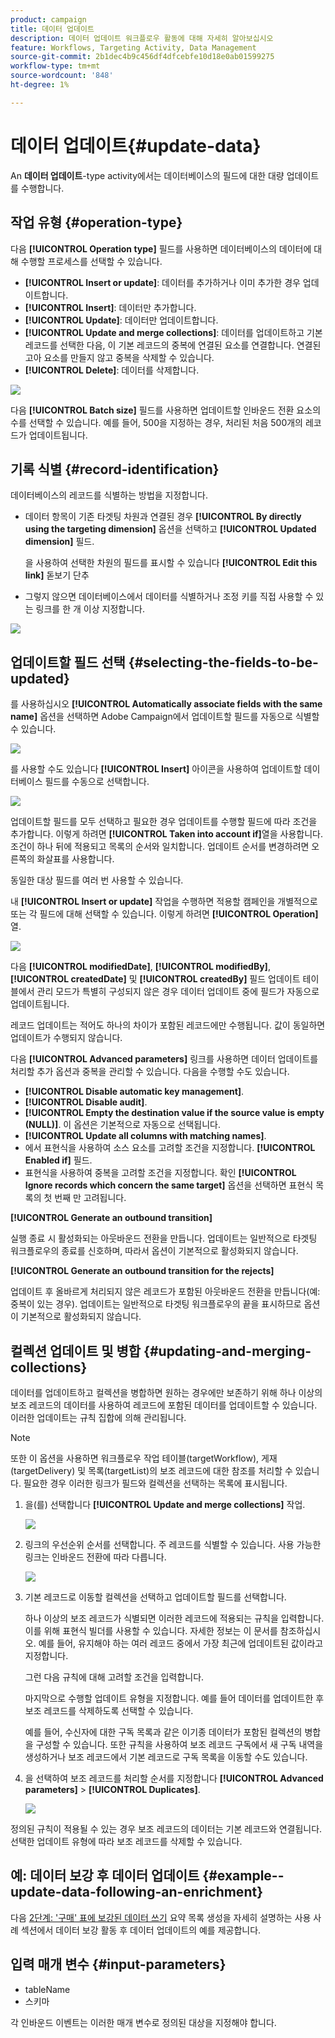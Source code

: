```yaml
---
product: campaign
title: 데이터 업데이트
description: 데이터 업데이트 워크플로우 활동에 대해 자세히 알아보십시오
feature: Workflows, Targeting Activity, Data Management
source-git-commit: 2b1dec4b9c456df4dfcebfe10d18e0ab01599275
workflow-type: tm+mt
source-wordcount: '848'
ht-degree: 1%

---
```


# 데이터 업데이트{#update-data}



An **데이터 업데이트**-type activity에서는 데이터베이스의 필드에 대한 대량 업데이트를 수행합니다.

## 작업 유형 {#operation-type}

다음 **[!UICONTROL Operation type]** 필드를 사용하면 데이터베이스의 데이터에 대해 수행할 프로세스를 선택할 수 있습니다.

* **[!UICONTROL Insert or update]**: 데이터를 추가하거나 이미 추가한 경우 업데이트합니다.
* **[!UICONTROL Insert]**: 데이터만 추가합니다.
* **[!UICONTROL Update]**: 데이터만 업데이트합니다.
* **[!UICONTROL Update and merge collections]**: 데이터를 업데이트하고 기본 레코드를 선택한 다음, 이 기본 레코드의 중복에 연결된 요소를 연결합니다. 연결된 고아 요소를 만들지 않고 중복을 삭제할 수 있습니다.
* **[!UICONTROL Delete]**: 데이터를 삭제합니다.

![](assets/s_advuser_update_data_1.png)

다음 **[!UICONTROL Batch size]** 필드를 사용하면 업데이트할 인바운드 전환 요소의 수를 선택할 수 있습니다. 예를 들어, 500을 지정하는 경우, 처리된 처음 500개의 레코드가 업데이트됩니다.

## 기록 식별 {#record-identification}

데이터베이스의 레코드를 식별하는 방법을 지정합니다.

* 데이터 항목이 기존 타겟팅 차원과 연결된 경우 **[!UICONTROL By directly using the targeting dimension]** 옵션을 선택하고 **[!UICONTROL Updated dimension]** 필드.

   을 사용하여 선택한 차원의 필드를 표시할 수 있습니다 **[!UICONTROL Edit this link]** 돋보기 단추

* 그렇지 않으면 데이터베이스에서 데이터를 식별하거나 조정 키를 직접 사용할 수 있는 링크를 한 개 이상 지정합니다.

![](assets/s_advuser_update_data_2.png)

## 업데이트할 필드 선택 {#selecting-the-fields-to-be-updated}

를 사용하십시오 **[!UICONTROL Automatically associate fields with the same name]** 옵션을 선택하면 Adobe Campaign에서 업데이트할 필드를 자동으로 식별할 수 있습니다.

![](assets/s_advuser_update_data_3b.png)

를 사용할 수도 있습니다 **[!UICONTROL Insert]** 아이콘을 사용하여 업데이트할 데이터베이스 필드를 수동으로 선택합니다.

![](assets/s_advuser_update_data_3.png)

업데이트할 필드를 모두 선택하고 필요한 경우 업데이트를 수행할 필드에 따라 조건을 추가합니다. 이렇게 하려면 **[!UICONTROL Taken into account if]**&#x200B;열을 사용합니다. 조건이 하나 뒤에 적용되고 목록의 순서와 일치합니다. 업데이트 순서를 변경하려면 오른쪽의 화살표를 사용합니다.

동일한 대상 필드를 여러 번 사용할 수 있습니다.

내 **[!UICONTROL Insert or update]** 작업을 수행하면 적용할 캠페인을 개별적으로 또는 각 필드에 대해 선택할 수 있습니다. 이렇게 하려면 **[!UICONTROL Operation]** 열.

![](assets/s_advuser_update_data_5.png)

다음 **[!UICONTROL modifiedDate]**, **[!UICONTROL modifiedBy]**, **[!UICONTROL createdDate]** 및 **[!UICONTROL createdBy]** 필드 업데이트 테이블에서 관리 모드가 특별히 구성되지 않은 경우 데이터 업데이트 중에 필드가 자동으로 업데이트됩니다.

레코드 업데이트는 적어도 하나의 차이가 포함된 레코드에만 수행됩니다. 값이 동일하면 업데이트가 수행되지 않습니다.

다음 **[!UICONTROL Advanced parameters]** 링크를 사용하면 데이터 업데이트를 처리할 추가 옵션과 중복을 관리할 수 있습니다. 다음을 수행할 수도 있습니다.

* **[!UICONTROL Disable automatic key management]**.
* **[!UICONTROL Disable audit]**.
* **[!UICONTROL Empty the destination value if the source value is empty (NULL)]**. 이 옵션은 기본적으로 자동으로 선택됩니다.
* **[!UICONTROL Update all columns with matching names]**.
* 에서 표현식을 사용하여 소스 요소를 고려할 조건을 지정합니다. **[!UICONTROL Enabled if]** 필드.
* 표현식을 사용하여 중복을 고려할 조건을 지정합니다. 확인 **[!UICONTROL Ignore records which concern the same target]** 옵션을 선택하면 표현식 목록의 첫 번째 만 고려됩니다.

**[!UICONTROL Generate an outbound transition]**

실행 종료 시 활성화되는 아웃바운드 전환을 만듭니다. 업데이트는 일반적으로 타겟팅 워크플로우의 종료를 신호하며, 따라서 옵션이 기본적으로 활성화되지 않습니다.

**[!UICONTROL Generate an outbound transition for the rejects]**

업데이트 후 올바르게 처리되지 않은 레코드가 포함된 아웃바운드 전환을 만듭니다(예: 중복이 있는 경우). 업데이트는 일반적으로 타겟팅 워크플로우의 끝을 표시하므로 옵션이 기본적으로 활성화되지 않습니다.

## 컬렉션 업데이트 및 병합 {#updating-and-merging-collections}

데이터를 업데이트하고 컬렉션을 병합하면 원하는 경우에만 보존하기 위해 하나 이상의 보조 레코드의 데이터를 사용하여 레코드에 포함된 데이터를 업데이트할 수 있습니다. 이러한 업데이트는 규칙 집합에 의해 관리됩니다.

>[!NOTE]
>
>또한 이 옵션을 사용하면 워크플로우 작업 테이블(targetWorkflow), 게재(targetDelivery) 및 목록(targetList)의 보조 레코드에 대한 참조를 처리할 수 있습니다. 필요한 경우 이러한 링크가 필드와 컬렉션을 선택하는 목록에 표시됩니다.

1. 을(를) 선택합니다 **[!UICONTROL Update and merge collections]** 작업.

   ![](assets/update_and_merge_collections1.png)

1. 링크의 우선순위 순서를 선택합니다. 주 레코드를 식별할 수 있습니다. 사용 가능한 링크는 인바운드 전환에 따라 다릅니다.

   ![](assets/update_and_merge_collections2.png)

1. 기본 레코드로 이동할 컬렉션을 선택하고 업데이트할 필드를 선택합니다.

   하나 이상의 보조 레코드가 식별되면 이러한 레코드에 적용되는 규칙을 입력합니다. 이를 위해 표현식 빌더를 사용할 수 있습니다. 자세한 정보는 이 문서를 참조하십시오. 예를 들어, 유지해야 하는 여러 레코드 중에서 가장 최근에 업데이트된 값이라고 지정합니다.

   그런 다음 규칙에 대해 고려할 조건을 입력합니다.

   마지막으로 수행할 업데이트 유형을 지정합니다. 예를 들어 데이터를 업데이트한 후 보조 레코드를 삭제하도록 선택할 수 있습니다.

   예를 들어, 수신자에 대한 구독 목록과 같은 이기종 데이터가 포함된 컬렉션의 병합을 구성할 수 있습니다. 또한 규칙을 사용하여 보조 레코드 구독에서 새 구독 내역을 생성하거나 보조 레코드에서 기본 레코드로 구독 목록을 이동할 수도 있습니다.

1. 을 선택하여 보조 레코드를 처리할 순서를 지정합니다 **[!UICONTROL Advanced parameters]** > **[!UICONTROL Duplicates]**.

   ![](assets/update_and_merge_collections3.png)

정의된 규칙이 적용될 수 있는 경우 보조 레코드의 데이터는 기본 레코드와 연결됩니다. 선택한 업데이트 유형에 따라 보조 레코드를 삭제할 수 있습니다.

## 예: 데이터 보강 후 데이터 업데이트 {#example--update-data-following-an-enrichment}

다음 [2단계: &#39;구매&#39; 표에 보강된 데이터 쓰기](create-a-summary-list.md#step-2--writing-enriched-data-to-the--purchases--table) 요약 목록 생성을 자세히 설명하는 사용 사례 섹션에서 데이터 보강 활동 후 데이터 업데이트의 예를 제공합니다.

## 입력 매개 변수 {#input-parameters}

* tableName
* 스키마

각 인바운드 이벤트는 이러한 매개 변수로 정의된 대상을 지정해야 합니다.
